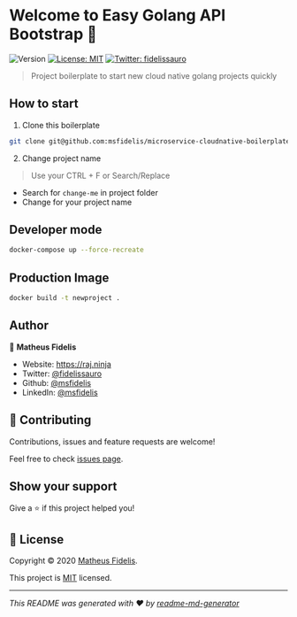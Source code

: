 # Welcome to Easy Golang API Bootstrap 👋
![Version](https://img.shields.io/badge/version-v1-blue.svg?cacheSeconds=2592000)
[![License: MIT](https://img.shields.io/badge/License-MIT-yellow.svg)](LICENSE)
[![Twitter: fidelissauro](https://img.shields.io/twitter/follow/fidelissauro.svg?style=social)](https://twitter.com/fidelissauro)

> Project boilerplate to start new cloud native golang projects quickly

## How to start

1. Clone this boilerplate

```bash
git clone git@github.com:msfidelis/microservice-cloudnative-boilerplate.git
```

2. Change project name

> Use your CTRL + F or Search/Replace

* Search for `change-me` in project folder
* Change for your project name

## Developer mode

```sh
docker-compose up --force-recreate
```

## Production Image

```sh
docker build -t newproject .
```

## Author

👤 **Matheus Fidelis**

* Website: https://raj.ninja
* Twitter: [@fidelissauro](https://twitter.com/fidelissauro)
* Github: [@msfidelis](https://github.com/msfidelis)
* LinkedIn: [@msfidelis](https://linkedin.com/in/msfidelis)

## 🤝 Contributing

Contributions, issues and feature requests are welcome!

Feel free to check [issues page](/issues). 

## Show your support

Give a ⭐️ if this project helped you!


## 📝 License

Copyright © 2020 [Matheus Fidelis](https://github.com/msfidelis).

This project is [MIT](LICENSE) licensed.

***
_This README was generated with ❤️ by [readme-md-generator](https://github.com/kefranabg/readme-md-generator)_